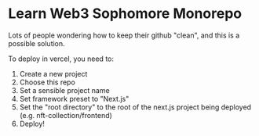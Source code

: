 # Learn Web3 Sophomore Monorepo

Lots of people wondering how to keep their github "clean", and this is a possible solution.

To deploy in vercel, you need to:
1. Create a new project
2. Choose this repo
3. Set a sensible project name
4. Set framework preset to "Next.js"
5. Set the "root directory" to the root of the next.js project being deployed (e.g. nft-collection/frontend)
6. Deploy!
